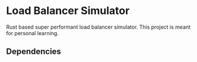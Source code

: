 # Load Balancer Simulator 

Rust based super performant load balancer simulator. This project is meant for personal learning.

## Dependencies

